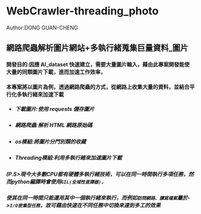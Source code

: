# WebCrawler-threading_photo                                          
Author:DONG GUAN-CHENG
## 網路爬蟲解析圖片網站+多執行緒蒐集巨量資料_圖片
#### 開發目的:因應 AI_dataset 快速建立，需要大量圖片輸入，藉由此專案開發能使大量的同類圖片下載，進而加速工作效率，
#### 本專案將以圖片為例，透過網路爬蟲的方式，從網路上收集大量的資料，並結合平行化多執行緒來加速下載
* ##### 下載圖片:使用 requests 儲存圖片
* ##### 網路爬蟲:解析 HTML 網路原始碼
* ##### os模組:將圖片分門別類的收藏
* ##### Threading模組:利用多執行緒來加速圖片下載
##### (P.S>現今大多數CPU都有硬體多執行緒技術，可以在同一時間執行多項任務，然而python編譯時會使用```GIL(全域性直譯器)```，
##### 使其在同一時間只能運用其中一個執行緒來執行，而例如```訪問網路、讀寫檔案```屬於->```I/O密集型任務```，故可藉由快速在不同任務中切換來達到多工的效果
